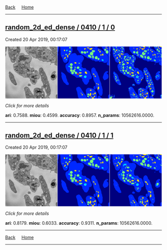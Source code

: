 
[Back](..)&nbsp;&nbsp;&nbsp;&nbsp;&nbsp;[Home](https://leapmanlab.github.io/snapshots)

---

<div class="summary"><a href="0"><h2>random_2d_ed_dense / 0410 / 1 / 0</h2></a><p>Created 20 Apr 2019, 00:17:07
</p><a href="0"><img src="0/media/summary.png" align="center"></a><p>
<i>Click for more details</i>
</p></div>

**ari**: 0.7588. **miou**: 0.4599. **accuracy**: 0.8957. **n_params**: 10562616.0000. 

---

<div class="summary"><a href="1"><h2>random_2d_ed_dense / 0410 / 1 / 1</h2></a><p>Created 20 Apr 2019, 00:17:07
</p><a href="1"><img src="1/media/summary.png" align="center"></a><p>
<i>Click for more details</i>
</p></div>

**ari**: 0.8179. **miou**: 0.6033. **accuracy**: 0.9311. **n_params**: 10562616.0000. 

---

[Back](..)&nbsp;&nbsp;&nbsp;&nbsp;&nbsp;[Home](https://leapmanlab.github.io/snapshots)

---